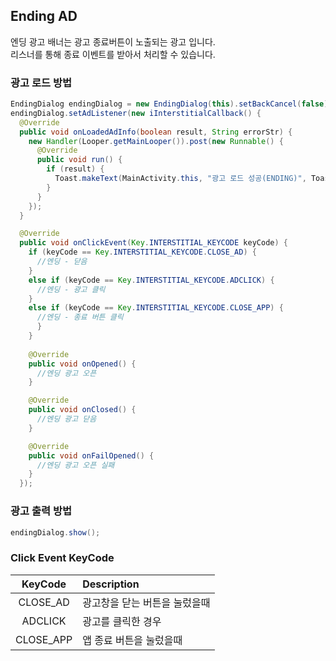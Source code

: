 ## Ending AD <!-- {docsify-ignore} -->
엔딩 광고 배너는 광고 종료버튼이 노출되는 광고 입니다.  
리스너를 통해 종료 이벤트를 받아서 처리할 수 있습니다.

### 광고 로드 방법
```java
EndingDialog endingDialog = new EndingDialog(this).setBackCancel(false).setUnitId(bannerUnitID_Interstitial).build();
endingDialog.setAdListener(new iInterstitialCallback() {
  @Override
  public void onLoadedAdInfo(boolean result, String errorStr) {
    new Handler(Looper.getMainLooper()).post(new Runnable() {
      @Override
      public void run() {
        if (result) {
          Toast.makeText(MainActivity.this, "광고 로드 성공(ENDING)", Toast.LENGTH_SHORT).show();
        }
      }
    });
  }

  @Override
  public void onClickEvent(Key.INTERSTITIAL_KEYCODE keyCode) {
    if (keyCode == Key.INTERSTITIAL_KEYCODE.CLOSE_AD) {
      //엔딩 - 닫음
    }
    else if (keyCode == Key.INTERSTITIAL_KEYCODE.ADCLICK) {
      //엔딩 - 광고 클릭
    }
    else if (keyCode == Key.INTERSTITIAL_KEYCODE.CLOSE_APP) {
      //엔딩 - 종료 버튼 클릭
      }
    }
    
    @Override
    public void onOpened() {
      //엔딩 광고 오픈
    }

    @Override
    public void onClosed() {
      //엔딩 광고 닫음
    }

    @Override
    public void onFailOpened() {
      //엔딩 광고 오픈 실패
    }
  });
```

### 광고 출력 방법
```java
endingDialog.show();
```

### Click Event KeyCode
| KeyCode  | Description               |
|:--------:|:--------------------------|
| CLOSE_AD | 광고창을 닫는 버튼을 눌렀을때 |
| ADCLICK  | 광고를 클릭한 경우          |
| CLOSE_APP| 앱 종료 버튼을 눌렀을때      |
